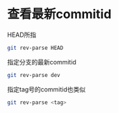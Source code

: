 # 查看最新commitid

HEAD所指
```bash
git rev-parse HEAD
```

指定分支的最新commitid
```bash
git rev-parse dev
```

指定tag号的commitid也类似
```bash
git rev-parse <tag>
```
